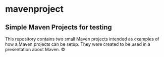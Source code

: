# mavenproject

Simple Maven Projects for testing 
---------------------

This repository contains two small Maven projects intended as examples of how a Maven projects can be setup. They were created to be used in a presentation about Maven.
©
